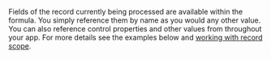Fields of the record currently being processed are available within the formula.  You simply reference them by name as you would any other value.  You can also reference control properties and other values from throughout your app.  For more details see the examples below and [working with record scope](../working-with-tables.md#record-scope). 




